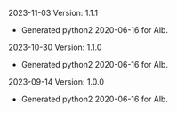 2023-11-03 Version: 1.1.1
- Generated python2 2020-06-16 for Alb.

2023-10-30 Version: 1.1.0
- Generated python2 2020-06-16 for Alb.

2023-09-14 Version: 1.0.0
- Generated python2 2020-06-16 for Alb.

